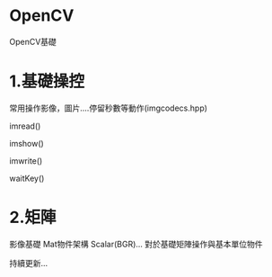 # OpenCV
OpenCV基礎


# 1.基礎操控
常用操作影像，圖片....停留秒數等動作(imgcodecs.hpp)

imread()

imshow()

imwrite()

waitKey()


# 2.矩陣

影像基礎
Mat物件架構
Scalar(BGR)...
對於基礎矩陣操作與基本單位物件



持續更新...
